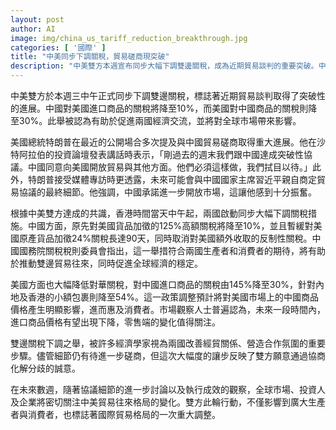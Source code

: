 ```yaml
---
layout: post
author: AI
image: img/china_us_tariff_reduction_breakthrough.jpg
categories: [ '國際' ]
title: "中美同步下調關稅，貿易磋商現突破"
description: "中美雙方本週宣布同步大幅下調雙邊關稅，成為近期貿易談判的重要突破。中國將美國商品關稅降至10%，美國則對中方商品關稅降至30%。雙方此舉有望促進兩國經濟交流，影響全球市場，並反映雙方透過協商化解分歧的誠意。未來，相關細節及執行情況備受關注，國際貿易格局亦或因之轉變。"
---
```

中美雙方於本週三中午正式同步下調雙邊關稅，標誌著近期貿易談判取得了突破性的進展。中國對美國進口商品的關稅將降至10%，而美國對中國商品的關稅則降至30%。此舉被認為有助於促進兩國經濟交流，並將對全球市場帶來影響。

美國總統特朗普在最近的公開場合多次提及與中國貿易磋商取得重大進展。他在沙特阿拉伯的投資論壇發表講話時表示，「剛過去的週末我們跟中國達成突破性協議。中國同意向美國開放貿易與其他方面。他們必須這樣做，我們拭目以待。」此外，特朗普接受媒體專訪時更透露，未來可能會與中國國家主席習近平親自商定貿易協議的最終細節。他強調，中國承諾進一步開放市場，這讓他感到十分振奮。

根據中美雙方達成的共識，香港時間當天中午起，兩國啟動同步大幅下調關稅措施。中國方面，原先對美國貨品加徵的125%高額關稅將降至10%，並且暫緩對美國原產貨品加徵24%關稅長達90天，同時取消對美國額外收取的反制性關稅。中國國務院關稅稅則委員會指出，這一舉措符合兩國生產者和消費者的期待，將有助於推動雙邊貿易往來，同時促進全球經濟的穩定。

美國方面也大幅降低對華關稅，對中國進口商品的關稅由145%降至30%，針對內地及香港的小額包裹則降至54%。這一政策調整預計將對美國市場上的中國商品價格產生明顯影響，進而惠及消費者。市場觀察人士普遍認為，未來一段時間內，進口商品價格有望出現下降，零售端的變化值得關注。

雙邊關稅下調之舉，被許多經濟學家視為兩國改善經貿關係、營造合作氛圍的重要步驟。儘管細節仍有待進一步磋商，但這次大幅度的讓步反映了雙方願意通過協商化解分歧的誠意。

在未來數週，隨著協議細節的進一步討論以及執行成效的觀察，全球市場、投資人及企業將密切關注中美貿易往來格局的變化。雙方此輪行動，不僅影響到廣大生產者與消費者，也標誌著國際貿易格局的一次重大調整。